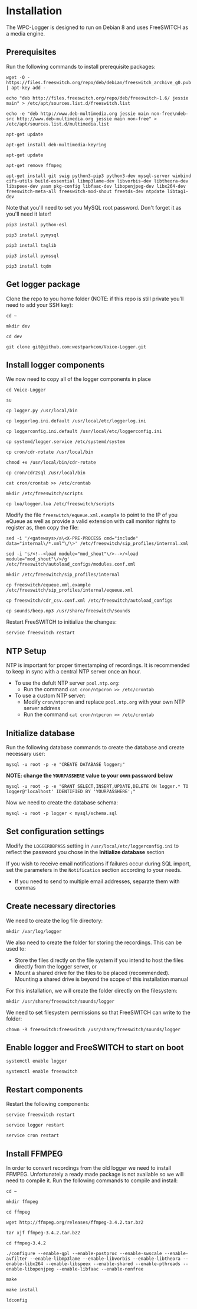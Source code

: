 # Installation

The WPC-Logger is designed to run on Debian 8 and uses FreeSWITCH as a media engine.

## Prerequisites

Run the following commands to install prerequisite packages:

`wget -O - https://files.freeswitch.org/repo/deb/debian/freeswitch_archive_g0.pub | apt-key add -`

`echo "deb http://files.freeswitch.org/repo/deb/freeswitch-1.6/ jessie main" > /etc/apt/sources.list.d/freeswitch.list`

`echo -e "deb http://www.deb-multimedia.org jessie main non-free\ndeb-src http://www.deb-multimedia.org jessie main non-free" > /etc/apt/sources.list.d/multimedia.list`

`apt-get update`

`apt-get install deb-multimedia-keyring`

`apt-get update`

`apt-get remove ffmpeg`

`apt-get install git swig python3-pip3 python3-dev mysql-server winbind cifs-utils build-essential libmp3lame-dev libvorbis-dev libtheora-dev libspeex-dev yasm pkg-config libfaac-dev libopenjpeg-dev libx264-dev freeswitch-meta-all freeswitch-mod-shout freetds-dev ntpdate libtag1-dev`

Note that you'll need to set you MySQL root password. Don't forget it as you'll need it later!

`pip3 install python-esl`

`pip3 install pymysql`

`pip3 install taglib`

`pip3 install pymssql`

`pip3 install tqdm`

## Get logger package

Clone the repo to you home folder (NOTE: if this repo is still private you'll need to add your SSH key):

`cd ~`

`mkdir dev`

`cd dev`

`git clone git@github.com:westparkcom/Voice-Logger.git`

## Install logger components

We now need to copy all of the logger components in place

`cd Voice-Logger`

`su`

`cp logger.py /usr/local/bin`

`cp loggerlog.ini.default /usr/local/etc/loggerlog.ini`

`cp loggerconfig.ini.default /usr/local/etc/loggerconfig.ini`

`cp systemd/logger.service /etc/systemd/system`

`cp cron/cdr-rotate /usr/local/bin`

`chmod +x /usr/local/bin/cdr-rotate`

`cp cron/cdr2sql /usr/local/bin`

`cat cron/crontab >> /etc/crontab`

`mkdir /etc/freeswitch/scripts`

`cp lua/logger.lua /etc/freeswitch/scripts`

Modify the file `freeswitch/equeue.xml.example` to point to the IP of you eQueue as well as provide a valid extension with call monitor rights to register as, then copy the file:

`sed -i '/<gateways>/a\<X-PRE-PROCESS cmd="include" data="internal\/*.xml"\/\>' /etc/freeswitch/sip_profiles/internal.xml`

`sed -i 's/<!--<load module="mod_shout"\/>-->/<load module="mod_shout"\/>/g' /etc/freeswitch/autoload_configs/modules.conf.xml`

`mkdir /etc/freeswitch/sip_profiles/internal`

`cp freeswitch/equeue.xml.example /etc/freeswitch/sip_profiles/internal/equeue.xml`

`cp freeswitch/cdr_csv.conf.xml /etc/freeswitch/autoload_configs`

`cp sounds/beep.mp3 /usr/share/freeswitch/sounds`

Restart FreeSWITCH to initialize the changes:

`service freeswitch restart`

## NTP Setup

NTP is important for proper timestamping of recordings. It is recommended to keep in sync with a central NTP server once an hour.

* To use the defult NTP server `pool.ntp.org`:
  * Run the command `cat cron/ntpcron >> /etc/crontab`
* To use a custom NTP server:
  * Modify `cron/ntpcron` and replace `pool.ntp.org` with your own NTP server address
  * Run the command `cat cron/ntpcron >> /etc/crontab`


## Initialize database

Run the following database commands to create the database and create necessary user:

`mysql -u root -p -e "CREATE DATABASE logger;"`

**NOTE: change the `YOURPASSHERE` value to your own password below**

`mysql -u root -p -e "GRANT SELECT,INSERT,UPDATE,DELETE ON logger.* TO logger@'localhost' IDENTIFIED BY 'YOURPASSHERE';"`

Now we need to create the database schema:

`mysql -u root -p logger < mysql/schema.sql`

## Set configuration settings

Modify the `LOGGERDBPASS` setting in `/usr/local/etc/loggerconfig.ini` to reflect the password you chose in the **Initialize database** section

If you wish to receive email notifications if failures occur during SQL import, set the parameters in the `Notification` section according to your needs.

* If you need to send to multiple email addresses, separate them with commas

## Create necessary directories

We need to create the log file directory:

`mkdir /var/log/logger`

We also need to create the folder for storing the recordings. This can be used to:

* Store the files directly on the file system if you intend to host the files directly from the logger server, or
* Mount a shared drive for the files to be placed (recommended). Mounting a shared drive is beyond the scope of this installation manual

For this installation, we will create the folder directly on the filesystem:

`mkdir /usr/share/freeswitch/sounds/logger`

We need to set filesystem permissions so that FreeSWITCH can write to the folder:

`chown -R freeswitch:freeswitch /usr/share/freeswitch/sounds/logger`

## Enable logger and FreeSWITCH to start on boot

`systemctl enable logger`

`systemctl enable freeswitch`

## Restart components

Restart the following components:

`service freeswitch restart`

`service logger restart`

`service cron restart`

## Install FFMPEG

In order to convert recordings from the old logger we need to install FFMPEG. Unfortunately a ready made package is not available so we will need to compile it. Run the following commands to compile and install:

`cd ~`

`mkdir ffmpeg`

`cd ffmpeg`

`wget http://ffmpeg.org/releases/ffmpeg-3.4.2.tar.bz2`

`tar xjf ffmpeg-3.4.2.tar.bz2`

`cd ffmpeg-3.4.2`

`./configure --enable-gpl --enable-postproc --enable-swscale --enable-avfilter --enable-libmp3lame --enable-libvorbis --enable-libtheora --enable-libx264 --enable-libspeex --enable-shared --enable-pthreads --enable-libopenjpeg --enable-libfaac --enable-nonfree`

`make`

`make install`

`ldconfig`
